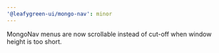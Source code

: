 ```yaml
---
'@leafygreen-ui/mongo-nav': minor
---
```


MongoNav menus are now scrollable instead of cut-off when window height is too short.
